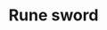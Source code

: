 ---
layout: item
title: Rune sword
item-id: 1289
datatable: true
id: 1289
name: "Rune sword"
monsters:
  - id: 8195
    name: "Bryophyta"
    combat_level: 128
    wiki_url: "https://oldschool.runescape.wiki/w/Bryophyta"
    drops:
      - quantity: "2"
        noted: false
        rarity: 0.0423728813559322
---
